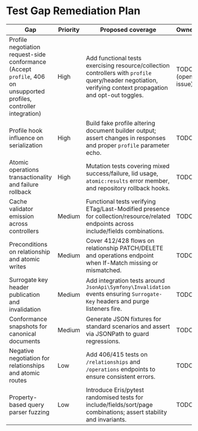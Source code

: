 # Test Gap Remediation Plan

| Gap | Priority | Proposed coverage | Owner/PR |
| --- | --- | --- | --- |
| Profile negotiation request-side conformance (Accept `profile`, 406 on unsupported profiles, controller integration) | High | Add functional tests exercising resource/collection controllers with `profile` query/header negotiation, verifying context propagation and opt-out toggles. | TODO (open issue) |
| Profile hook influence on serialization | High | Build fake profile altering document builder output; assert changes in responses and proper `profile` parameter echo. | TODO |
| Atomic operations transactionality and failure rollback | High | Mutation tests covering mixed success/failure, lid usage, `atomic:results` error member, and repository rollback hooks. | TODO |
| Cache validator emission across controllers | Medium | Functional tests verifying ETag/Last-Modified presence for collection/resource/related endpoints across include/fields combinations. | TODO |
| Preconditions on relationship and atomic writes | Medium | Cover 412/428 flows on relationship PATCH/DELETE and operations endpoint when If-Match missing or mismatched. | TODO |
| Surrogate key header publication and invalidation | Medium | Add integration tests around `JsonApi\Symfony\Invalidation` events ensuring `Surrogate-Key` headers and purge listeners fire. | TODO |
| Conformance snapshots for canonical documents | Medium | Generate JSON fixtures for standard scenarios and assert via JSONPath to guard regressions. | TODO |
| Negative negotiation for relationships and atomic routes | Low | Add 406/415 tests on `/relationships` and `/operations` endpoints to ensure consistent errors. | TODO |
| Property-based query parser fuzzing | Low | Introduce Eris/pytest randomised tests for include/fields/sort/page combinations; assert stability and invariants. | TODO |
